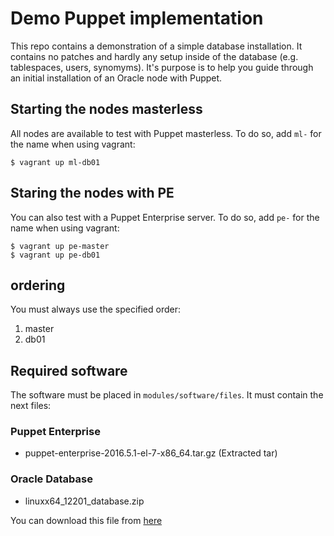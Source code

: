 # Demo Puppet implementation

This repo contains a demonstration of a simple database installation. It contains no patches and hardly any setup inside of the database (e.g. tablespaces, users, synomyms). It's purpose is to help you guide through an initial installation of an Oracle node with Puppet.

## Starting the nodes masterless

All nodes are available to test with Puppet masterless. To do so, add `ml-` for the name when using vagrant:

```
$ vagrant up ml-db01
```

## Staring the nodes with PE

You can also test with a Puppet Enterprise server. To do so, add `pe-` for the name when using vagrant:

```
$ vagrant up pe-master
$ vagrant up pe-db01
```

## ordering

You must always use the specified order:

1. master
2. db01

## Required software

The software must be placed in `modules/software/files`. It must contain the next files:

### Puppet Enterprise
- puppet-enterprise-2016.5.1-el-7-x86_64.tar.gz (Extracted tar)


### Oracle Database
- linuxx64_12201_database.zip

You can download this file from [here](http://www.oracle.com/technetwork/database/enterprise-edition/downloads/oracle12c-linux-12201-3608234.html)
